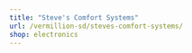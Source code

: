 ```yaml
---
title: "Steve's Comfort Systems"
url: /vermillion-sd/steves-comfort-systems/
shop: electronics
---
```


